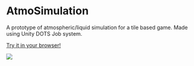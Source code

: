 # AtmoSimulation
A prototype of atmospheric/liquid simulation for a tile based game. Made using Unity DOTS Job system.

[Try it in your browser!](https://macoron.github.io/AtmoSimulation/Build/)

![](Promo/demo.gif)
